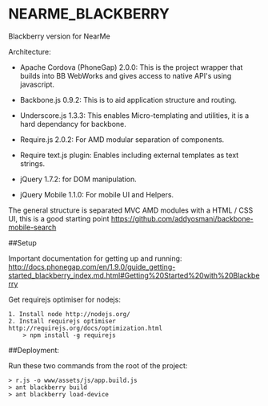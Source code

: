 NEARME_BLACKBERRY
=================

Blackberry version for NearMe

Architecture:

- Apache Cordova (PhoneGap) 2.0.0:	This is the project wrapper that builds into BB WebWorks and gives access to native API's using javascript.

- Backbone.js 0.9.2: This is to aid application structure and routing.
- Underscore.js 1.3.3: This enables Micro-templating and utilities, it is a hard dependancy for backbone.
- Require.js 2.0.2: For AMD modular separation of components.
- Require text.js plugin: Enables including external templates as text strings.
- jQuery 1.7.2: for DOM manipulation.
- jQuery Mobile 1.1.0: For mobile UI and Helpers.

The general structure is separated MVC AMD modules with a HTML / CSS UI, this is a good starting point https://github.com/addyosmani/backbone-mobile-search


##Setup

Important documentation for getting up and running: http://docs.phonegap.com/en/1.9.0/guide_getting-started_blackberry_index.md.html#Getting%20Started%20with%20Blackberry

Get requirejs optimiser for nodejs:

	1. Install node http://nodejs.org/
	2. Install requirejs optimiser http://requirejs.org/docs/optimization.html
		> npm install -g requirejs

##Deployment:

Run these two commands from the root of the project:

	> r.js -o www/assets/js/app.build.js
	> ant blackberry build
	> ant blackberry load-device